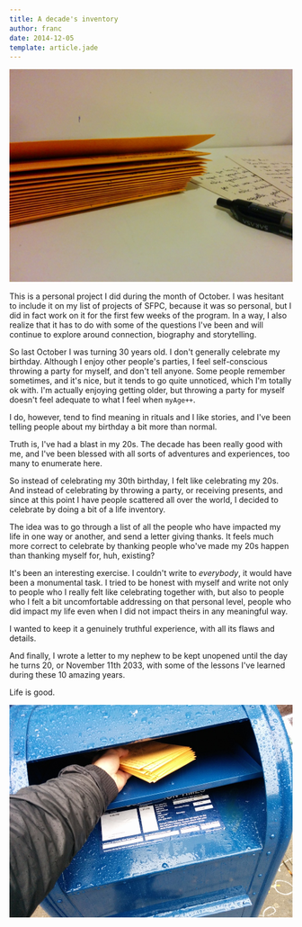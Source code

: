 ```yaml
---
title: A decade's inventory
author: franc
date: 2014-12-05
template: article.jade
---
```


![Letters!](img1.jpg)

This is a personal project I did during the month of October. I was hesitant to include it on my list of projects of SFPC, because it was so personal, but I did in fact work on it for the first few weeks of the program. In a way, I also realize that it has to do with some of the questions I've been and will continue to explore around connection, biography and storytelling.

So last October I was turning 30 years old. I don't generally celebrate my birthday. Although I enjoy other people's parties, I feel self-conscious throwing a party for myself, and don't tell anyone. Some people remember sometimes, and it's nice, but it tends to go quite unnoticed, which I'm totally ok with. I'm actually enjoying getting older, but throwing a party for myself doesn't feel adequate to what I feel when ```myAge++```.

I do, however, tend to find meaning in rituals and I like stories, and I've been telling people about my birthday a bit more than normal.

Truth is, I've had a blast in my 20s. The decade has been really good with me, and I've been blessed with all sorts of adventures and experiences, too many to enumerate here.

So instead of celebrating my 30th birthday, I felt like celebrating my 20s. And instead of celebrating by throwing a party, or receiving presents, and since at this point I have people scattered all over the world, I decided to celebrate by doing a bit of a life inventory.

The idea was to go through a list of all the people who have impacted my life in one way or another, and send a letter giving thanks. It feels much more correct to celebrate by thanking people who've made my 20s happen than thanking myself for, huh, existing?

It's been an interesting exercise. I couldn't write to _everybody_, it would have been a monumental task. I tried to be honest with myself and write not only to people who I really felt like celebrating together with, but also to people who I felt a bit uncomfortable addressing on that personal level, people who did impact my life even when I did not impact theirs in any meaningful way. 

I wanted to keep it a genuinely truthful experience, with all its flaws and details.

And finally, I wrote a letter to my nephew to be kept unopened until the day he turns 20, or November 11th 2033, with some of the lessons I've learned during these 10 amazing years.

Life is good.

![Letters!](letters.jpg)